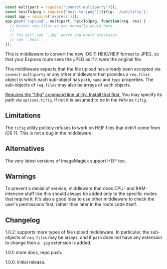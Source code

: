```javascript
const multipart = require('connect-multiparty')();
const heicToJpeg = require('heic-to-jpeg')(tifig: '/opt/tifig');
const app = require('express')();
app.post('/upload', multipart, heicToJpeg, function(req, res) {
  // Access req.files as you normally would here.
  //
  // You will see `.jpg` where you would otherwise
  // see `.heic`.
});
```

This is middleware to convert the new iOS 11 HEIC/HEIF format to JPEG,
so that your Express route sees the JPEG as if it were the
original file.

This middleware expects that the file upload has already been
accepted via `connect-multiparty` or any other middleware that
provides a `req.files` object in which each sub-object has
`path`, `name` and `type` properties. The sub-objects of
`req.files` may also be arrays of such objects.

[Requires the "tifig" command line utility. Install
that first.](https://github.com/monostream/tifig) You may specify its
path via `options.tifig`. If not it is assumed to be in the `PATH`
as `tifig`.

## Limitations

The `tifig` utility politely refuses to work on HEIF files
that didn't come from iOS 11. This is not a bug in the middleware.

## Alternatives

The very latest versions of ImageMagick support HEIF too.

## Warnings

To prevent a denial of service, middleware that does CPU- and RAM-intensive
stuff like this should always be added only to the specific routes that 
require it. It's also a good idea to use other middleware to check the user's
permissions first, rather than later in the route code itself.

## Changelog

1.0.2: supports more types of file upload middleware. In particular, the sub-objects of `req.files` may be arrays, and if `path` does not have any extension to change then a `.jpg` extension is added.

1.0.1: more docs, repo push.

1.0.0: initial release.

